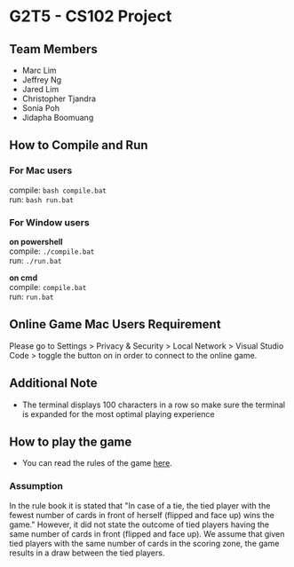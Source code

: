 # G2T5 - CS102 Project
## Team Members
- Marc Lim
- Jeffrey Ng
- Jared Lim
- Christopher Tjandra
- Sonia Poh
- Jidapha Boomuang

## How to Compile and Run
### For Mac users
compile: `bash compile.bat`\
run: `bash run.bat`
### For Window users
**on powershell**\
compile: `./compile.bat`\
run: `./run.bat`

**on cmd**\
compile: `compile.bat`\
run: `run.bat`

## Online Game Mac Users Requirement
Please go to Settings > Privacy & Security > Local Network > Visual Studio Code > toggle the button on in order to connect to the online game.

## Additional Note
- The terminal displays 100 characters in a row so make sure the terminal is expanded for the most optimal playing experience

## How to play the game
- You can read the rules of the game [here](./rules.md).
### Assumption
In the rule book it is stated that "In case of a tie, the tied player with the fewest number of cards in front of herself (flipped and face up) wins the game." However, it did not state the outcome of tied players having the same number of cards in front (flipped and face up). We assume that given tied players with the same number of cards in the scoring zone, the game results in a draw between the tied players.
